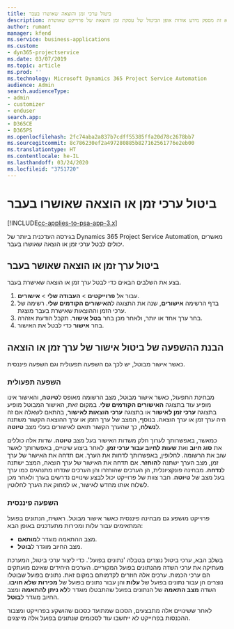 ```yaml
---
title: ביטול ערכי זמן והוצאה שאושרו בעבר
description: נושא זה מספק מידע אודות אופן הביטול של עסקת זמן והוצאה של פרוייקט שאושרה.
author: rumant
manager: kfend
ms.service: business-applications
ms.custom:
- dyn365-projectservice
ms.date: 03/07/2019
ms.topic: article
ms.prod: ''
ms.technology: Microsoft Dynamics 365 Project Service Automation
audience: Admin
search.audienceType:
- admin
- customizer
- enduser
search.app:
- D365CE
- D365PS
ms.openlocfilehash: 2fc74aba2a837b7cdff55385ffa20d78c2678bb7
ms.sourcegitcommit: 8c786230ef2a497280885b827162561776e2eb00
ms.translationtype: HT
ms.contentlocale: he-IL
ms.lasthandoff: 03/24/2020
ms.locfileid: "3751720"
---
```

# <a name="cancel-previously-approved-time-or-expense-entries"></a>ביטול ערכי זמן או הוצאה שאושרו בעבר

[!INCLUDE[cc-applies-to-psa-app-3.x](../includes/cc-applies-to-psa-app-3x.md)]

בגירסה העדכנית ביותר של Dynamics 365 Project Service Automation, מאשרים יכולים לבטל ערכי זמן או הוצאה שאושרו בעבר.

## <a name="cancel-a-previously-approved-time-or-expense-entry"></a>ביטול ערך זמן או הוצאה שאושר בעבר

בצע את השלבים הבאים כדי לבטל ערך זמן או הוצאה שאישרת בעבר.

1. עבור אל **פרוייקטים** \> **העבודה שלי** \> **אישורים**.
2. בדף הרשימה **אישורים**, שנה את התצוגה ל**האישורים הקודמים שלי**. רשימה של ערכי הזמן וההוצאות שאישרת בעבר מוצגת.
3. בחר ערך אחד או יותר, ולאחר מכן בחר **בטל אישור**. תקבל הודעת אזהרה.
4. בחר **אישור** כדי לבטל את האישור.

## <a name="understand-the-impact-of-canceling-a-time-or-expense-entry-approval"></a>הבנת ההשפעה של ביטול אישור של ערך זמן או הוצאה

כאשר אישור מבוטל, יש לכך גם השפעה תפעולית וגם השפעה פיננסית.

### <a name="operational-impact"></a>השפעה תפעולית

מבחינת התפעול, כאשר אישור מבוטל, מצב הרשומה מאופס ל**טיוטה**, והאישור אינו מופיע עוד בתצוגה **האישורים הקודמים שלי**. במקום זאת, האישור המבוטל מופיע בתצוגה **ערכי זמן לאישור** או בתצוגה **ערכי הוצאות לאישור**, בהתאם לשאלה אם זה היה ערך זמן או ערך הוצאה. בנוסף, המצב של ערך הזמן או ערך ההוצאה הקשור משתנה ל**נשלח**, כך שהערך הקשור תואם לאישורים בעלי מצב **טיוטה**.

כמאשר, באפשרותך לערוך חלק משדות האישור בעל מצב **טיוטה**. שדות אלה כוללים את **סוג חיוב** ואת **שעות לחיוב עבור ערכי זמן**. לאחר ביצוע שינויים, באפשרותך לאשר שוב את הרשומה. לחלופין, באפשרותך לדחות את הערך. אם תדחה את האישור של ערך זמן, מצב הערך ישתנה ל**הוחזר**. אם תדחה את האישור של ערך הוצאה, המצב ישתנה ל**נדחה**. מבחינה פונקציונלית, הן הערכים שהוחזרו והן הערכים שנדחו מתנהגים כמו ערך בעל מצב של **טיוטה**. חבר צוות של פרוייקט יכול לבצע שינויים נדרשים בערך ולאחר מכן לשלוח אותו מחדש לאישור, או למחוק את הערך לחלוטין.

### <a name="financial-impact"></a>השפעה פיננסית

פרוייקט מושפע גם מבחינה פיננסית כאשר אישור מבוטל. ראשית, הנתונים בפועל המתאימים עבור עלות ומכירות מתעדכנים באופן הבא:

- מצב ההתאמה מוגדר ל**מותאם**.
- מצב החיוב מוגדר ל**בוטל**.

בשלב הבא, ערכי ביטול נוצרים בטבלה 'נתונים בפועל'. כדי ליצור ערכי ביטול, המערכת מעתיקה את ערכי השדה מהנתונים בפועל המקוריים. הערכים היחידים שאינם מועתקים הם ערכי הכמות. ערכים אלה חוזרים לקדמותם במקום זאת. נתונים בפועל שבוטלו נוצרים הן עבור נתונים בפועל של **עלות** והן עבור נתונים בפועל של **מכירות שלא חויבו**. השדה **מצב התאמה** של הנתונים בפועל שהתבטלו מוגדר ל**לא ניתן להתאמה** ומצב החיוב מוגדר ל**בוטל**.

לאחר ששינויים אלה מתבצעים, הסכום שמתועד כסכום שהושקע בפרוייקט ומצבור ההכנסות בפרוייקט לא ייחשבו עוד לסכומים שנתונים בפועל אלה מייצגים.
